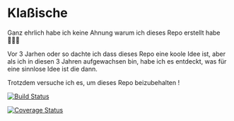 # Klaßische

Ganz ehrlich habe ich keine Ahnung warum ich dieses Repo erstellt habe 🤷🏻‍♂️

Vor 3 Jarhen oder so dachte ich dass dieses Repo eine koole Idee ist, aber als ich in diesen 3 Jahren aufgewachsen bin, habe ich es entdeckt, was für eine sinnlose Idee ist die dann.

Trotzdem versuche ich es, um dieses Repo beizubehalten !

[![Build Status](https://travis-ci.org/ActionSeeker/klassische.svg?branch=master)](https://travis-ci.org/ActionSeeker/klassische)

[![Coverage Status](https://coveralls.io/repos/github/ActionSeeker/klassische/badge.svg?branch=master)](https://coveralls.io/github/ActionSeeker/klassische?branch=master)

